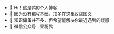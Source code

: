 - 👋 Hi！这是鸭的个人博客
- 👀 因为没有编程基础，顶多在这里放些图文
- 🌱 知识储备并不多，但希望能解决你最近遇到的疑惑
- 💞️ 微信公众号：果粉鸭
<!---
iOSDuck/iOSDuck is a ✨ special ✨ repository because its `README.md` (this file) appears on your GitHub profile.
You can click the Preview link to take a look at your changes.
--->
